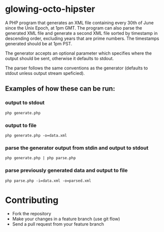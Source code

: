 glowing-octo-hipster
====================

A PHP program that generates an XML file containing every 30th of June since the Unix Epoch, at 1pm GMT. The program can also parse the generated XML file and generate a second XML file sorted by timestamp in descending order, excluding years that are prime numbers. The timestamps generated should be at 1pm PST.

The generator accepts an optional parameter which specifies where the output should be sent, otherwise it defaults to stdout.

The parser follows the same conventions as the generator (defaults to stdout unless output stream speficied).

## Examples of how these can be run:

### output to stdout
    php generate.php

### output to file
    php generate.php -o=data.xml

### parse the generator output from stdin and output to stdout
    php generate.php | php parse.php

### parse previously generated data and output to file
    php parse.php -i=data.xml -o=parsed.xml

# Contributing

* Fork the repository
* Make your changes in a feature branch (use git flow)
* Send a pull request from your feature branch